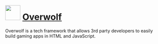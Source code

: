# <img src="https://cdn.jsdelivr.net/gh/chtof/chocolatey-packages/automatic/overwolf/overwolf.png" width="48" height="48"/> [Overwolf](https://chocolatey.org/packages/overwolf)

Overwolf is a tech framework that allows 3rd party developers to easily build gaming apps in HTML and JavaScript.